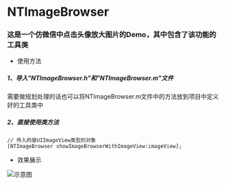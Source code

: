 # NTImageBrowser
### 这是一个仿微信中点击头像放大图片的Demo，其中包含了该功能的工具类

* 使用方法

##### 1、导入"NTImageBrowser.h"和"NTImageBrowser.m"文件
需要做规划处理的话也可以将NTImageBrowser.m文件中的方法放到项目中定义好的工具类中
##### 2、直接使用类方法

```
// 传入的是UIImageView类型的对象
[NTImageBrowser showImageBrowserWithImageView:imageView];

```

* 效果展示

![示意图](示意图.gif)
